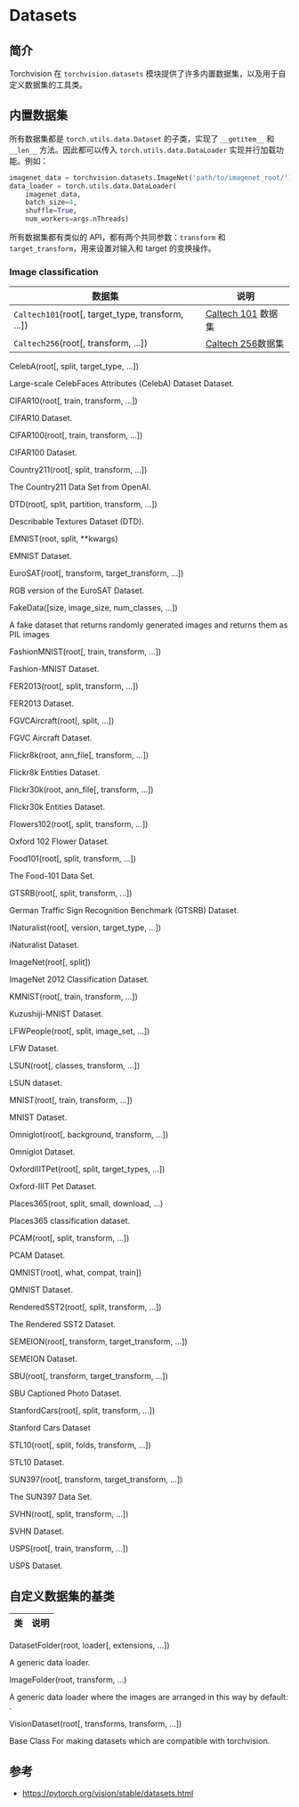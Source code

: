 # Datasets

## 简介

Torchvision 在 `torchvision.datasets` 模块提供了许多内置数据集，以及用于自定义数据集的工具类。

## 内置数据集

所有数据集都是 `torch.utils.data.Dataset` 的子类，实现了 `__getitem__` 和 `__len__` 方法。因此都可以传入 `torch.utils.data.DataLoader` 实现并行加载功能。例如：

```python
imagenet_data = torchvision.datasets.ImageNet('path/to/imagenet_root/')
data_loader = torch.utils.data.DataLoader(
    imagenet_data,
    batch_size=4,
    shuffle=True,
    num_workers=args.nThreads)
```

所有数据集都有类似的 API，都有两个共同参数：`transform` 和 `target_transform`，用来设置对输入和 target 的变换操作。

### Image classification

|数据集|说明|
|---|---|
|`Caltech101`(root[, target_type, transform, ...])|[Caltech 101](https://data.caltech.edu/records/20086) 数据集|
|`Caltech256`(root[, transform, ...])|[Caltech 256](https://data.caltech.edu/records/20087)数据集|

CelebA(root[, split, target_type, ...])

Large-scale CelebFaces Attributes (CelebA) Dataset Dataset.

CIFAR10(root[, train, transform, ...])

CIFAR10 Dataset.

CIFAR100(root[, train, transform, ...])

CIFAR100 Dataset.

Country211(root[, split, transform, ...])

The Country211 Data Set from OpenAI.

DTD(root[, split, partition, transform, ...])

Describable Textures Dataset (DTD).

EMNIST(root, split, **kwargs)

EMNIST Dataset.

EuroSAT(root[, transform, target_transform, ...])

RGB version of the EuroSAT Dataset.

FakeData([size, image_size, num_classes, ...])

A fake dataset that returns randomly generated images and returns them as PIL images

FashionMNIST(root[, train, transform, ...])

Fashion-MNIST Dataset.

FER2013(root[, split, transform, ...])

FER2013 Dataset.

FGVCAircraft(root[, split, ...])

FGVC Aircraft Dataset.

Flickr8k(root, ann_file[, transform, ...])

Flickr8k Entities Dataset.

Flickr30k(root, ann_file[, transform, ...])

Flickr30k Entities Dataset.

Flowers102(root[, split, transform, ...])

Oxford 102 Flower Dataset.

Food101(root[, split, transform, ...])

The Food-101 Data Set.

GTSRB(root[, split, transform, ...])

German Traffic Sign Recognition Benchmark (GTSRB) Dataset.

INaturalist(root[, version, target_type, ...])

iNaturalist Dataset.

ImageNet(root[, split])

ImageNet 2012 Classification Dataset.

KMNIST(root[, train, transform, ...])

Kuzushiji-MNIST Dataset.

LFWPeople(root[, split, image_set, ...])

LFW Dataset.

LSUN(root[, classes, transform, ...])

LSUN dataset.

MNIST(root[, train, transform, ...])

MNIST Dataset.

Omniglot(root[, background, transform, ...])

Omniglot Dataset.

OxfordIIITPet(root[, split, target_types, ...])

Oxford-IIIT Pet Dataset.

Places365(root, split, small, download, ...)

Places365 classification dataset.

PCAM(root[, split, transform, ...])

PCAM Dataset.

QMNIST(root[, what, compat, train])

QMNIST Dataset.

RenderedSST2(root[, split, transform, ...])

The Rendered SST2 Dataset.

SEMEION(root[, transform, target_transform, ...])

SEMEION Dataset.

SBU(root[, transform, target_transform, ...])

SBU Captioned Photo Dataset.

StanfordCars(root[, split, transform, ...])

Stanford Cars Dataset

STL10(root[, split, folds, transform, ...])

STL10 Dataset.

SUN397(root[, transform, target_transform, ...])

The SUN397 Data Set.

SVHN(root[, split, transform, ...])

SVHN Dataset.

USPS(root[, train, transform, ...])

USPS Dataset.

## 自定义数据集的基类

|类|说明|
|---|---|
DatasetFolder(root, loader[, extensions, ...])

A generic data loader.

ImageFolder(root, transform, ...)

A generic data loader where the images are arranged in this way by default: .

VisionDataset(root[, transforms, transform, ...])

Base Class For making datasets which are compatible with torchvision.

## 参考

- https://pytorch.org/vision/stable/datasets.html
